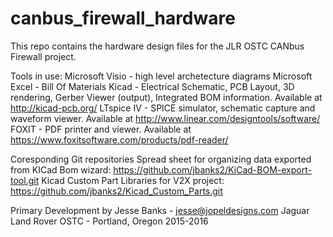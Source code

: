 # canbus_firewall_hardware
This repo contains the hardware design files for the JLR OSTC CANbus Firewall project. 

Tools in use:
Microsoft Visio - high level archetecture diagrams
Microsoft Excel - Bill Of Materials 
Kicad - Electrical Schematic, PCB Layout, 3D rendering, Gerber Viewer (output), Integrated BOM information. Available at http://kicad-pcb.org/
LTspice IV - SPICE simulator, schematic capture and waveform viewer. Available at http://www.linear.com/designtools/software/
FOXIT - PDF printer and viewer. Available at https://www.foxitsoftware.com/products/pdf-reader/

Coresponding Git repositories
Spread sheet for organizing data exported from KICad Bom wizard: https://github.com/jbanks2/KiCad-BOM-export-tool.git
Kicad Custom Part Libraries for V2X project: https://github.com/jbanks2/Kicad_Custom_Parts.git

Primary Development by Jesse Banks - jesse@jopeldesigns.com
Jaguar Land Rover OSTC - Portland, Oregon 2015-2016
